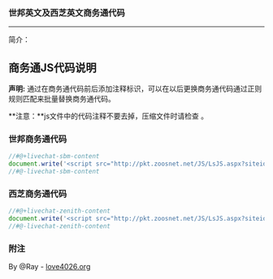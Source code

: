 ### 世邦英文及西芝英文商务通代码

---
简介：

## 商务通JS代码说明 

**声明:** 通过在商务通代码前后添加注释标识，可以在以后更换商务通代码通过正则规则匹配来批量替换商务通代码。



**注意：**js文件中的代码注释不要去掉，压缩文件时请检查 。


### 世邦商务通代码

```JavaScript
//#@+livechat-sbm-content
document.write('<script src="http://pkt.zoosnet.net/JS/LsJS.aspx?siteid=PKT56764896&float=1&lng=en"><\/script>');   
//#@-livechat-sbm-content
```

### 西芝商务通代码

```JavaScript
//#@+livechat-zenith-content
document.write('<script src="http://pkt.zoosnet.net/JS/LsJS.aspx?siteid=PKT21646611&float=1&lng=en"><\/script>');   
//#@-livechat-zenith-content
```

### 附注

By @Ray - [love4026.org](http://love4026.org/)
